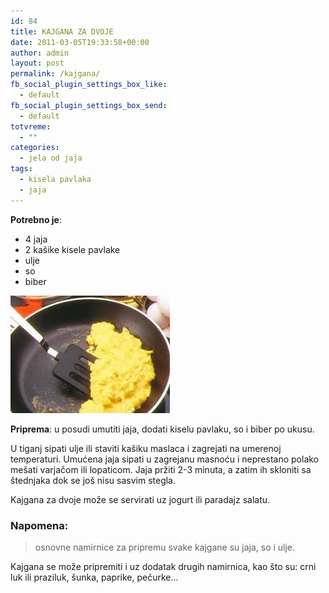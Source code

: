 ```yaml
---
id: 84
title: KAJGANA ZA DVOJE
date: 2011-03-05T19:33:58+00:00
author: admin
layout: post
permalink: /kajgana/
fb_social_plugin_settings_box_like:
  - default
fb_social_plugin_settings_box_send:
  - default
totvreme:
  - ""
categories:
  - jela od jaja
tags:
  - kisela pavlaka
  - jaja
---
```

**Potrebno je**:

  * 4 jaja
  * 2 kašike kisele pavlake
  * ulje
  * so
  * biber

![kajgana](/wp-content/uploads/2011/03/kajgana.jpg)

**Priprema**: u posudi umutiti jaja, dodati kiselu pavlaku, so i biber po ukusu.

U tiganj sipati ulje ili staviti kašiku maslaca i zagrejati na umerenoj temperaturi. Umućena jaja sipati u zagrejanu masnoću i neprestano polako mešati varjačom ili lopaticom. Jaja pržiti 2-3 minuta, a zatim ih skloniti sa štednjaka dok se još nisu sasvim stegla.

Kajgana za dvoje može se servirati uz jogurt ili paradajz salatu.

### Napomena:
> osnovne namirnice za pripremu svake kajgane su jaja, so i ulje.

Kajgana se može pripremiti i uz dodatak drugih namirnica, kao što su: crni luk ili praziluk, šunka, paprike, pečurke&#8230;

&nbsp;